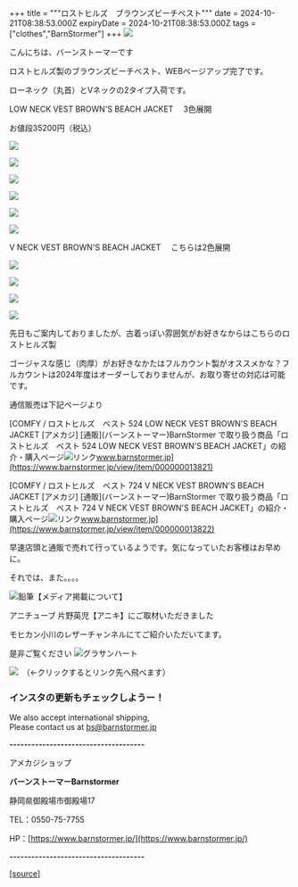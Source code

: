 +++
title = """ロストヒルズ　ブラウンズビーチベスト"""
date = 2024-10-21T08:38:53.000Z
expiryDate = 2024-10-21T08:38:53.000Z
tags = ["clothes","BarnStormer"]
+++
[![](https://stat.ameba.jp/user_images/20231023/16/barnstormer-go/b2/03/p/o0420015015354743273.png)](https://ameblo.jp/barnstormer-go/entry-12825670498.html)

こんにちは、バーンストーマーです

ロストヒルズ製のブラウンズビーチベスト、WEBページアップ完了です。

ローネック（丸首）とVネックの2タイプ入荷です。

LOW NECK VEST BROWN'S BEACH JACKET 　3色展開

お値段35200円（税込）

[![](https://stat.ameba.jp/user_images/20241021/17/barnstormer-go/20/6d/j/o0467070115500599387.jpg)](https://stat.ameba.jp/user_images/20241021/17/barnstormer-go/20/6d/j/o0467070115500599387.jpg)

[![](https://stat.ameba.jp/user_images/20241021/17/barnstormer-go/59/9f/j/o0466070015500599389.jpg)](https://stat.ameba.jp/user_images/20241021/17/barnstormer-go/59/9f/j/o0466070015500599389.jpg)

[![](https://stat.ameba.jp/user_images/20241021/17/barnstormer-go/1d/04/j/o0467070115500599391.jpg)](https://stat.ameba.jp/user_images/20241021/17/barnstormer-go/1d/04/j/o0467070115500599391.jpg)

[![](https://stat.ameba.jp/user_images/20241021/17/barnstormer-go/c2/46/j/o0466070015500599393.jpg)](https://stat.ameba.jp/user_images/20241021/17/barnstormer-go/c2/46/j/o0466070015500599393.jpg)

[![](https://stat.ameba.jp/user_images/20241021/17/barnstormer-go/73/0a/j/o0467070115500599384.jpg)](https://stat.ameba.jp/user_images/20241021/17/barnstormer-go/73/0a/j/o0467070115500599384.jpg)

[![](https://stat.ameba.jp/user_images/20241021/17/barnstormer-go/10/e2/j/o0466070015500599385.jpg)](https://stat.ameba.jp/user_images/20241021/17/barnstormer-go/10/e2/j/o0466070015500599385.jpg)

V NECK VEST BROWN'S BEACH JACKET 　こちらは2色展開

[![](https://stat.ameba.jp/user_images/20241021/16/barnstormer-go/b2/62/j/o0467070115500593333.jpg)](https://stat.ameba.jp/user_images/20241021/16/barnstormer-go/b2/62/j/o0467070115500593333.jpg)

[![](https://stat.ameba.jp/user_images/20241021/16/barnstormer-go/4b/64/j/o0466070015500593335.jpg)](https://stat.ameba.jp/user_images/20241021/16/barnstormer-go/4b/64/j/o0466070015500593335.jpg)

[![](https://stat.ameba.jp/user_images/20241021/16/barnstormer-go/0c/fd/j/o0467070115500593337.jpg)](https://stat.ameba.jp/user_images/20241021/16/barnstormer-go/0c/fd/j/o0467070115500593337.jpg)

[![](https://stat.ameba.jp/user_images/20241021/16/barnstormer-go/ff/33/j/o0466070015500593338.jpg)](https://stat.ameba.jp/user_images/20241021/16/barnstormer-go/ff/33/j/o0466070015500593338.jpg)

先日もご案内しておりましたが、古着っぽい雰囲気がお好きなからはこちらのロストヒルズ製

ゴージャスな感じ（肉厚）がお好きなかたはフルカウント製がオススメかな？フルカウントは2024年度はオーダーしておりませんが、お取り寄せの対応は可能です。

通信販売は下記ページより

[COMFY / ロストヒルズ　ベスト 524 LOW NECK VEST BROWN'S BEACH JACKET \[アメカジ\] \[通販\](バーンストーマー)BarnStormer で取り扱う商品「ロストヒルズ　ベスト 524 LOW NECK VEST BROWN'S BEACH JACKET」の紹介・購入ページ![リンク](https://c.stat100.ameba.jp/ameblo/symbols/v3.20.0/svg/gray/editor_link.svg)www.barnstormer.jp](https://www.barnstormer.jp/view/item/000000013821)

[COMFY / ロストヒルズ　ベスト 724 V NECK VEST BROWN'S BEACH JACKET \[アメカジ\] \[通販\](バーンストーマー)BarnStormer で取り扱う商品「ロストヒルズ　ベスト 724 V NECK VEST BROWN'S BEACH JACKET」の紹介・購入ページ![リンク](https://c.stat100.ameba.jp/ameblo/symbols/v3.20.0/svg/gray/editor_link.svg)www.barnstormer.jp](https://www.barnstormer.jp/view/item/000000013822)

早速店頭と通販で売れて行っているようです。気になっていたお客様はお早めに。

それでは、また。。。。

![鉛筆](https://stat100.ameba.jp/blog/ucs/img/char/char3/519.png)【メディア掲載について】

アニチューブ 片野英児【アニキ】にご取材いただきました

モヒカン小川のレザーチャンネルにてご紹介いただいてます。

是非ご覧ください ![グラサンハート](https://stat100.ameba.jp/blog/ucs/img/char/char3/148.png)

[![](https://stat.ameba.jp/user_images/20230412/16/barnstormer-go/6a/23/p/o0108010815269242493.png)](https://www.instagram.com/barnstormer_daily/)　（←クリックするとリンク先へ飛べます）

### インスタの更新もチェックしようー！

We also accept international shipping,  
Please contact us at bs@barnstormer.jp

**\-------------------------------------**

アメカジショップ

**バーンストーマーBarnstormer**

静岡県御殿場市御殿場17

TEL：0550-75-7755

HP：[https://www.barnstormer.jp/](https://www.barnstormer.jp/)

**\-------------------------------------**

[[source]](https://ameblo.jp/barnstormer-go/entry-12872100092.html)

